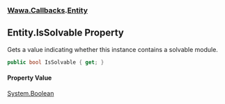 ### [Wawa.Callbacks](Wawa.Callbacks.md 'Wawa.Callbacks').[Entity](Entity.md 'Wawa.Callbacks.Entity')

## Entity.IsSolvable Property

Gets a value indicating whether this instance contains a solvable module.

```csharp
public bool IsSolvable { get; }
```

#### Property Value
[System.Boolean](https://docs.microsoft.com/en-us/dotnet/api/System.Boolean 'System.Boolean')